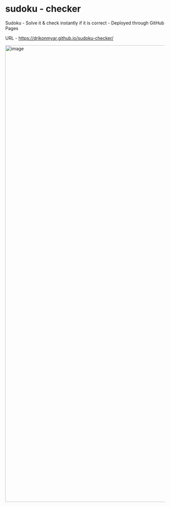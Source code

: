 # sudoku - checker
Sudoku - Solve it & check instantly if it is correct
       - Deployed through GitHub Pages

URL - https://drikonmyar.github.io/sudoku-checker/

<img width="1440" alt="image" src="https://github.com/user-attachments/assets/77744054-4a22-43ed-b584-57e79c43c3dd" />
